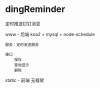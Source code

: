 # dingReminder
定时推送钉钉消息


www - 后端
    koa2 + mysql + node-schedule

    服务：定时发送服务

    接口
        保存
        查询显示
        删除

static -    前端
    无框架
